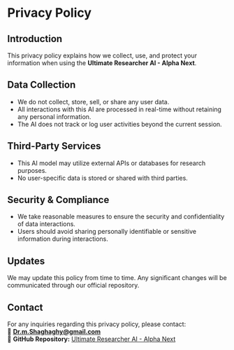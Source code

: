 # Privacy Policy

## Introduction
This privacy policy explains how we collect, use, and protect your information when using the **Ultimate Researcher AI - Alpha Next**.

## Data Collection
- We do not collect, store, sell, or share any user data.
- All interactions with this AI are processed in real-time without retaining any personal information.
- The AI does not track or log user activities beyond the current session.

## Third-Party Services
- This AI model may utilize external APIs or databases for research purposes.
- No user-specific data is stored or shared with third parties.

## Security & Compliance
- We take reasonable measures to ensure the security and confidentiality of data interactions.
- Users should avoid sharing personally identifiable or sensitive information during interactions.

## Updates
We may update this policy from time to time. Any significant changes will be communicated through our official repository.

## Contact
For any inquiries regarding this privacy policy, please contact:  
📧 **Dr.m.Shaghaghy@gmail.com**  
📌 **GitHub Repository:** [Ultimate Researcher AI - Alpha Next](https://github.com/TemsY9/-Ultimate-Researcher-AI--Alpha_Next)
